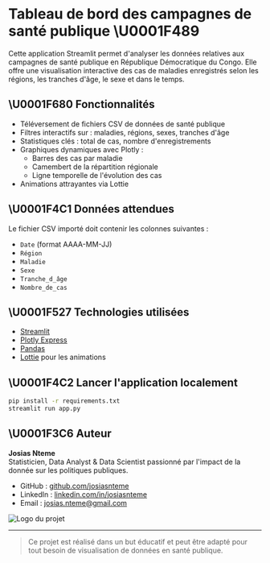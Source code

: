 # Tableau de bord des campagnes de santé publique \U0001F489

Cette application Streamlit permet d'analyser les données relatives aux campagnes de santé publique en République Démocratique du Congo. Elle offre une visualisation interactive des cas de maladies enregistrés selon les régions, les tranches d'âge, le sexe et dans le temps.

## \U0001F680 Fonctionnalités
- Téléversement de fichiers CSV de données de santé publique
- Filtres interactifs sur : maladies, régions, sexes, tranches d'âge
- Statistiques clés : total de cas, nombre d'enregistrements
- Graphiques dynamiques avec Plotly :
  - Barres des cas par maladie
  - Camembert de la répartition régionale
  - Ligne temporelle de l'évolution des cas
- Animations attrayantes via Lottie

## \U0001F4C1 Données attendues
Le fichier CSV importé doit contenir les colonnes suivantes :
- `Date` (format AAAA-MM-JJ)
- `Région`
- `Maladie`
- `Sexe`
- `Tranche_d_âge`
- `Nombre_de_cas`

## \U0001F527 Technologies utilisées
- [Streamlit](https://streamlit.io)
- [Plotly Express](https://plotly.com/python/plotly-express/)
- [Pandas](https://pandas.pydata.org)
- [Lottie](https://lottiefiles.com) pour les animations

## \U0001F4C2 Lancer l'application localement
```bash
pip install -r requirements.txt
streamlit run app.py
```

## \U0001F3C6 Auteur
**Josias Nteme**  
Statisticien, Data Analyst & Data Scientist passionné par l'impact de la donnée sur les politiques publiques.

- GitHub : [github.com/josiasnteme](https://github.com/josiasnteme)
- LinkedIn : [linkedin.com/in/josiasnteme](https://linkedin.com/in/josiasnteme)
- Email : josias.nteme@gmail.com

![Logo du projet](A_logo_for_an_e-commerce_dashboard_is_displayed_in.png)

---
> Ce projet est réalisé dans un but éducatif et peut être adapté pour tout besoin de visualisation de données en santé publique.
